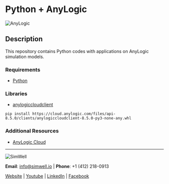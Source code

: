 # Python + AnyLogic

![AnyLogic](https://upload.wikimedia.org/wikipedia/en/thumb/1/11/AnyLogic_7_vector_logo.svg/1200px-AnyLogic_7_vector_logo.svg.png)

## Description
This repository contains Python codes with applications on AnyLogic simulation models.

### Requirements
* [Python](https://www.python.org)

### Libraries
* [anylogiccloudclient](https://cloud.anylogic.com/files/api-8.5.0/docs/index.html#1-overview)

`pip install https://cloud.anylogic.com/files/api-8.5.0/clients/anylogiccloudclient-8.5.0-py3-none-any.whl`

### Additional Resources
* [AnyLogic Cloud](https://cloud.anylogic.com/models?public=true)

---

![SimWell](https://cdn.statically.io/img/www.simwell.io/wp-content/uploads/2020/06/Simwell-Logo-Small.png?w=200&quality=100&f=auto)

**Email**: info@simwell.io | **Phone**: +1 (412) 218-0913

[Website](https://www.simwell.io/en/) | [Youtube](https://www.youtube.com/c/SimwellConsultingTechnologies/videos) | [LinkedIn](https://www.linkedin.com/company/simwell-consulting-&-technologies-inc-/) | [Facebook](https://www.facebook.com/simwellConsultingTechnologies/)
